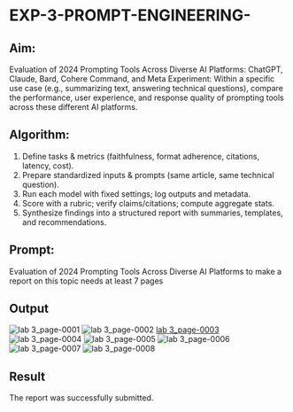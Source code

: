 # EXP-3-PROMPT-ENGINEERING-

## Aim: 
Evaluation of 2024 Prompting Tools Across Diverse AI Platforms: 
ChatGPT, Claude, Bard, Cohere Command, and Meta
Experiment:
Within a specific use case (e.g., summarizing text, answering technical questions), compare the performance, user experience, and response quality of prompting tools across these different AI platforms.

## Algorithm:
1. Define tasks & metrics (faithfulness, format adherence, citations, latency, cost).
2. Prepare standardized inputs & prompts (same article, same technical question).
3. Run each model with fixed settings; log outputs and metadata.
4. Score with a rubric; verify claims/citations; compute aggregate stats.
5. Synthesize findings into a structured report with summaries, templates, and recommendations.

## Prompt:
Evaluation of 2024 Prompting Tools Across Diverse AI Platforms to make a report on this topic needs at least 7 pages

## Output
![lab 3_page-0001](https://github.com/user-attachments/assets/a9624f40-1baa-4e50-8581-d4605c99bbca)
![lab 3_page-0002](https://github.com/user-attachments/assets/3640fdca-6762-4eec-9541-4514c0a1e8bd)
[lab 3_page-0003](https://github.com/user-attachments/assets/2e3c8c31-0f33-4ffc-91cd-613489e1e825)
![lab 3_page-0004](https://github.com/user-attachments/assets/595b12d6-be47-4a88-a86f-3b981201fa47)
![lab 3_page-0005](https://github.com/user-attachments/assets/a1424ce9-28b5-46a2-841a-9cfbd30b6a7f)
![lab 3_page-0006](https://github.com/user-attachments/assets/40100376-5611-48fe-b54a-688de90b958b)
![lab 3_page-0007](https://github.com/user-attachments/assets/77a67111-a897-485b-a953-719c53ce7a32)
![lab 3_page-0008](https://github.com/user-attachments/assets/800dbc0b-dcd9-4836-8a9f-56051e8cc86c)
## Result
The report was successfully submitted.
